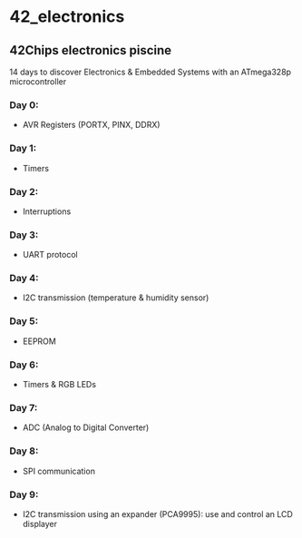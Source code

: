 # 42_electronics
## 42Chips electronics piscine

14 days to discover Electronics & Embedded Systems with an ATmega328p microcontroller

### Day 0:
* AVR Registers (PORTX, PINX, DDRX)

### Day 1:
* Timers

### Day 2:
* Interruptions

### Day 3:
* UART protocol

### Day 4:
* I2C transmission (temperature & humidity sensor)

### Day 5:
* EEPROM

### Day 6:
* Timers & RGB LEDs

### Day 7:
* ADC (Analog to Digital Converter)

### Day 8:
* SPI communication

### Day 9:
* I2C transmission using an expander (PCA9995): use and control an LCD displayer
